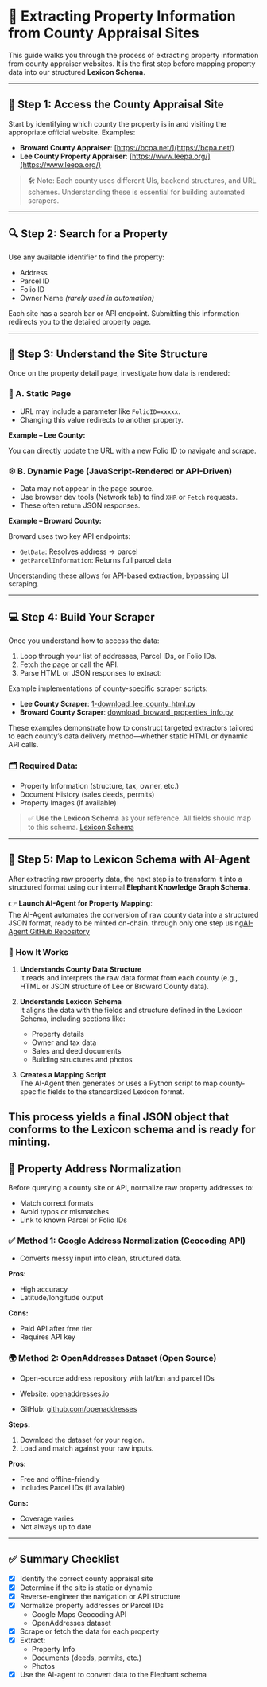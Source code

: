 
# 🏡 Extracting Property Information from County Appraisal Sites

This guide walks you through the process of extracting property information from county appraiser websites. It is the first step before mapping property data into our structured **Lexicon Schema**.

---

## 📍 Step 1: Access the County Appraisal Site

Start by identifying which county the property is in and visiting the appropriate official website. Examples:

- **Broward County Appraiser**: [https://bcpa.net/](https://bcpa.net/)
- **Lee County Property Appraiser**: [https://www.leepa.org/](https://www.leepa.org/)

> 🛠 Note: Each county uses different UIs, backend structures, and URL schemes. Understanding these is essential for building automated scrapers.

---

## 🔍 Step 2: Search for a Property

Use any available identifier to find the property:

- Address
- Parcel ID
- Folio ID
- Owner Name *(rarely used in automation)*

Each site has a search bar or API endpoint. Submitting this information redirects you to the detailed property page.

---

## 🧠 Step 3: Understand the Site Structure

Once on the property detail page, investigate how data is rendered:

### 🧱 A. Static Page

- URL may include a parameter like `FolioID=xxxxx`.
- Changing this value redirects to another property.

**Example – Lee County:**

You can directly update the URL with a new Folio ID to navigate and scrape.

### ⚙️ B. Dynamic Page (JavaScript-Rendered or API-Driven)

- Data may not appear in the page source.
- Use browser dev tools (Network tab) to find `XHR` or `Fetch` requests.
- These often return JSON responses.

**Example – Broward County:**

Broward uses two key API endpoints:

- `GetData`: Resolves address → parcel
- `getParcelInformation`: Returns full parcel data

Understanding these allows for API-based extraction, bypassing UI scraping.

---

## 💻 Step 4: Build Your Scraper

Once you understand how to access the data:

1. Loop through your list of addresses, Parcel IDs, or Folio IDs.
2. Fetch the page or call the API.
3. Parse HTML or JSON responses to extract:

Example implementations of county-specific scraper scripts:

- **Lee County Scraper**: [1-download_lee_county_html.py](https://github.com/elephant-xyz/County-scraper/blob/main/1-download_lee_county_html.py)
- **Broward County Scraper**: [download_broward_properties_info.py](https://github.com/elephant-xyz/County-scraper/blob/main/download_broward_properties_info.py)

These examples demonstrate how to construct targeted extractors tailored to each county’s data delivery method—whether static HTML or dynamic API calls.


### 🗂 Required Data:

- Property Information (structure, tax, owner, etc.)
- Document History (sales deeds, permits)
- Property Images (if available)

> ✅ **Use the Lexicon Schema** as your reference. All fields should map to this schema.
[Lexicon Schema](https://entity.exchange-prod.staircaseapi.com/lexicon)

---

## 🧠 Step 5: Map to Lexicon Schema with AI-Agent

After extracting raw property data, the next step is to transform it into a structured format using our internal **Elephant Knowledge Graph Schema**.

👉 **Launch AI-Agent for Property Mapping**:  
The AI-Agent automates the conversion of raw county data into a structured JSON format, ready to be minted on-chain. through only one step using[AI-Agent GitHub Repository](https://github.com/elephant-xyz/AI-Agent)

### 🧩 How It Works

1. **Understands County Data Structure**  
   It reads and interprets the raw data format from each county (e.g., HTML or JSON structure of Lee or Broward County data).

2. **Understands Lexicon Schema**  
   It aligns the data with the fields and structure defined in the Lexicon Schema, including sections like:
   - Property details
   - Owner and tax data
   - Sales and deed documents
   - Building structures and photos

3. **Creates a Mapping Script**  
   The AI-Agent then generates or uses a Python script to map county-specific fields to the standardized Lexicon format.

This process yields a final JSON object that conforms to the Lexicon schema and is ready for minting.
---

## 🧼 Property Address Normalization

Before querying a county site or API, normalize raw property addresses to:

- Match correct formats
- Avoid typos or mismatches
- Link to known Parcel or Folio IDs

### ✅ Method 1: Google Address Normalization (Geocoding API)

- Converts messy input into clean, structured data.

**Pros:**

- High accuracy
- Latitude/longitude output

**Cons:**

- Paid API after free tier
- Requires API key

### 🌍 Method 2: OpenAddresses Dataset (Open Source)

- Open-source address repository with lat/lon and parcel IDs

- Website: [openaddresses.io](https://openaddresses.io/)
- GitHub: [github.com/openaddresses](https://github.com/openaddresses/openaddresses)

**Steps:**

1. Download the dataset for your region.
2. Load and match against your raw inputs.

**Pros:**

- Free and offline-friendly
- Includes Parcel IDs (if available)

**Cons:**

- Coverage varies
- Not always up to date

---

## ✅ Summary Checklist

- [x] Identify the correct county appraisal site  
- [x] Determine if the site is static or dynamic  
- [x] Reverse-engineer the navigation or API structure  
- [x] Normalize property addresses or Parcel IDs  
  - Google Maps Geocoding API  
  - OpenAddresses dataset  
- [x] Scrape or fetch the data for each property  
- [x] Extract:
  - Property Info  
  - Documents (deeds, permits, etc.)  
  - Photos  
- [x] Use the AI-agent to convert data to the Elephant schema  
